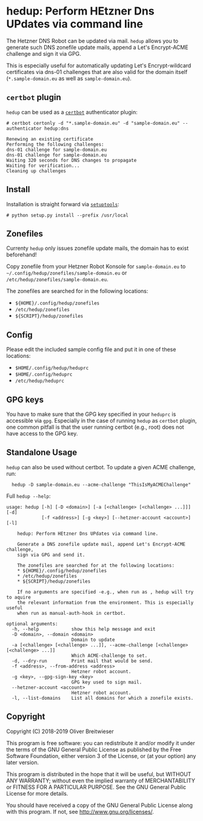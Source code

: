 # hedup: Perform HEtzner Dns UPdates via command line

The Hetzner DNS Robot can be updated via mail. `hedup` allows you to generate
such DNS zonefile update mails, append a Let's Encrypt-ACME challenge and sign
it via GPG.

This is especially useful for automatically updating Let's Encrypt-wildcard
certificates via dns-01 challenges that are also valid for the domain itself
(`*.sample-domain.eu` as well as `sample-domain.eu`).

## `certbot` plugin

`hedup` can be used as a [`certbot`](https://certbot.eff.org/) authenticator
plugin:
```
# certbot certonly -d "*.sample-domain.eu" -d "sample-domain.eu" --authenticator hedup:dns

Renewing an existing certificate
Performing the following challenges:
dns-01 challenge for sample-domain.eu
dns-01 challenge for sample-domain.eu
Waiting 320 seconds for DNS changes to propagate
Waiting for verification...
Cleaning up challenges
```

## Install

Installation is straight forward via
[`setuptools`](https://setuptools.readthedocs.io/en/latest/):
```
# python setup.py install --prefix /usr/local
```

## Zonefiles

Currenty `hedup` only issues zonefile update mails, the domain has to exist
beforehand!

Copy zonefile from your Hetzner Robot Konsole for `sample-domain.eu` to
`~/.config/hedup/zonefiles/sample-domain.eu` or
`/etc/hedup/zonefiles/sample-domain.eu`.

The zonefiles are searched for in the following locations:
  * `${HOME}/.config/hedup/zonefiles`
  * `/etc/hedup/zonefiles`
  * `${SCRIPT}/hedup/zonefiles`

## Config

Please edit the included sample config file and put it in one of these
locations:

* `$HOME/.config/hedup/heduprc`
* `$HOME/.config/heduprc`
* `/etc/hedup/heduprc`

## GPG keys

You have to make sure that the GPG key specified in your `heduprc` is 
accessible via `gpg`. Especially in the case of running `hedup` as `certbot`
plugin, one common pitfall is that the user running certbot (e.g., root) does
not have access to the GPG key.

## Standalone Usage

`hedup` can also be used without certbot. To update a given ACME challenge,
run:
```
  hedup -D sample-domain.eu --acme-challenge "ThisIsMyACMEChallenge"
```

Full `hedup --help`:
```cp /usr/share/doc/util-linux/examples/fstrim.{service,timer} /etc/systemd/system
usage: hedup [-h] [-D <domain>] [-a [<challenge> [<challenge> ...]]] [-d]
             [-f <address>] [-g <key>] [--hetzner-account <account>] [-l]

    hedup: Perform HEtzner Dns UPdates via command line.

    Generate a DNS zonefile update mail, append Let's Encrypt-ACME challenge,
    sign via GPG and send it.

    The zonefiles are searched for at the following locations:
    * ${HOME}/.config/hedup/zonefiles
    * /etc/hedup/zonefiles
    * ${SCRIPT}/hedup/zonefiles

    If no arguments are specified -e.g., when run as , hedup will try to aquire
    the relevant information from the environment. This is especially useful
    when run as manual-auth-hook in certbot.

optional arguments:
  -h, --help            show this help message and exit
  -D <domain>, --domain <domain>
                        Domain to update
  -a [<challenge> [<challenge> ...]], --acme-challenge [<challenge> [<challenge> ...]]
                        Which ACME-challenge to set.
  -d, --dry-run         Print mail that would be send.
  -f <address>, --from-address <address>
                        Hetzner robot account.
  -g <key>, --gpg-sign-key <key>
                        GPG key used to sign mail.
  --hetzner-account <account>
                        Hetzner robot account.
  -l, --list-domains    List all domains for which a zonefile exists.
```

## Copyright
Copyright (C) 2018-2019 Oliver Breitwieser

This program is free software: you can redistribute it and/or modify
it under the terms of the GNU General Public License as published by
the Free Software Foundation, either version 3 of the License, or
(at your option) any later version.

This program is distributed in the hope that it will be useful,
but WITHOUT ANY WARRANTY; without even the implied warranty of
MERCHANTABILITY or FITNESS FOR A PARTICULAR PURPOSE.  See the
GNU General Public License for more details.

You should have received a copy of the GNU General Public License
along with this program.  If not, see <http://www.gnu.org/licenses/>.

